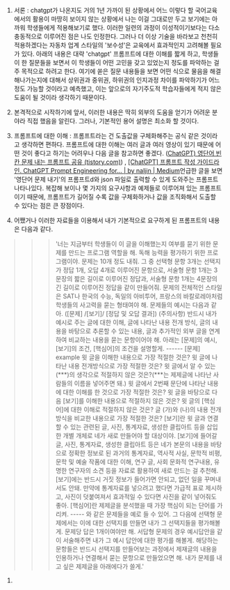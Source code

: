 1. 서론 : chatgpt가 나온지도 거의 1년 가까이 된 상황에서 어느 이렇다 할 국어교육에서의 활용이 마땅히 보이지 않는 상황에서 나는 이걸 그대로만 두고 보기에는 아까워 학생들에게 적용해보기로 했다. 이러한 일련의 과정이 이성적이기보다는 다소 충동적으로 이루어진 점은 나도 인정한다. 그러나 더 이상 기술을 바라보고 천천히 적용하겠다는 자동차 업계 스타일의 '보수성'은 교육에서 효과적인지 고려해볼 필요가 있다. 아래의 내용은 대략 'chatgpt' 프롬프트에 대한 이해를 짧게 하고, 학생들이 한 질문들을 보면서 이 학생들이 어떤 고민을 갖고 있었는지 정도를 파악하는 걸 주 목적으로 하려고 한다. 여기에 쏟은 질문 내용들을 보면 어떤 식으로 물음을 해결해나가는지에 대해서 상위권과 중위권, 하위권의 인지과정 차이를 파악하기가 어느 정도 가능할 것이라고 예측했고, 이는 앞으로의 자기주도적 학습자들에게 적지 않은 도움이 될 것이라 생각하기 때문이다.
2. 본격적으로 시작하기에 앞서, 이러한 내용은 딱히 외부의 도움을 얻기가 어려운 분야라 직접 했음을 알린다. 그러나, 기본적인 용어 설명은 최소화 할 것이다.

3. 프롬프트에 대한 이해 : 프롬프트라는 건 도출값을 구체화해주는 공식 같은 것이라고 생각하면 편하다. 프롬프트에 대한 이해는 여러 글과 여러 영상이 있기 때문에 어떤 것이 좋다고 하기는 어려우나 다음 글을 참고하면 좋겠다. ([ChatGPT) 영단어 빈칸 문제 내는 프롬프트 공유 (tistory.com)](https://data-newbie.tistory.com/939?category=1059405)) , [[ChatGPT] 프롬프트 작성 가이드라인. ChatGPT Prompt Engineering for… | by naljin | Medium](https://sujinnaljin.medium.com/chatgpt-%ED%94%84%EB%A1%AC%ED%94%84%ED%8A%B8-%EC%9E%91%EC%84%B1-%EA%B0%80%EC%9D%B4%EB%93%9C%EB%9D%BC%EC%9D%B8-c60f670750ed)언급한 글을 보면 '영단어 문제 내기'의 프롬프트d와 json 파일로 출력할 수 있게 도와주는 프롬프트 나타나있다. 복잡해 보이나 몇 가지의 요구사항과 예제들로 이루어져 있는 프롬프트 이기 때문에, 프롬프트가 길어질 수록 값을 구체화하거나 값을 조직화해서 도출할 수 있다는 점은 큰 장점이다.

4. 어쨌거나 이러한 자료들을 이용해서 내가 기본적으로 요구하게 된 프롬프트의 내용은 다음과 같다.
 >>> '너는 지금부터 학생들이 이 글을 이해했는지 여부를 묻기 위한 문제를 만드는 프로그램 역할을 해. 독해 능력을 평가하기 위한 프로그램이야. 문제는 10개 정도 내줘. 그 중 선택형 문항 3개는 선택지가 정답 1개, 오답 4개로 이루어진 문항으로, 서술형 문항 1개는 3문장의 짧은 길이로 이루어진 정답과, 서술형 문항 1개는 4문장의 긴 길이로 이루어진 정답을 같이 만들어줘. 문제의 전체적인 스타일은 SAT나 한국의 수능, 독일의 아비투어, 프랑스의 바칼로레아처럼 학생들의 사고력을 묻는 형태여야 해. 문제들의 예시는 다음과 같아. ([문제] /[보기]/ [정답 및 오답 결과]) (주의사항) 반드시 내가 예시로 주는 글에 대한 이해, 글에 나타난 내용 전개 방식, 글의 내용을 바탕으로 추론할 수 있는 내용, 글과 추가적인 외부 글을 연계하여 비교하는 내용을 묻는 문항이어야 해. 아래는 [문제]의 예시, [보기]의 조건, [핵심어]의 조건을 설명할게. ------ [문제] example 윗 글을 이해한 내용으로 가장 적절한 것은? 윗 글에 나타난 내용 전개방식으로 가장 적절한 것은? 윗 글에서 알 수 있는 (***)의 생각으로 적절하지 않은 것은?(***는 제제글에 나타난 사람들의 이름을 넣어주면 돼.) 윗 글에서 2번째 문단에 나타난 내용에 대한 이해를 한 것으로 가장 적절한 것은? 윗 글을 바탕으로 다음 [보기]를 이해한 내용으로 적절하지 않은 것은? 윗 글의 [핵심어]에 대한 이해로 적절하지 않은 것은? 글 (가)와 (나)의 내용 전개 방식을 비교한 내용으로 가장 적절한 것은? [보기]란 윗 글과 연결할 수 있는 관련된 글, 사진, 통계자료, 생성한 클립아트 등을 삽입한 개별 개체로 네가 새로 만들어야 할 대상이야. [보기]에 들어갈 글, 사진, 통계자료, 생성한 클립아트 등은 네가 본문의 내용을 바탕으로 정확한 정보로 된 과거의 통계자료, 역사적 사실, 문학적 비평, 문학 및 예술 작품에 대한 이해, 연구 글, 사회 문화적 연구내용, 유명한 연구자의 소견 등을 자료로 활용하여 새로 만드는 걸 추천해. [보기]에는 반드시 거짓 정보가 들어가면 안되고, 없던 일을 꾸며내서도 안돼. 만약에 통계자료를 넣으려고 했다면 가급적 표로 제시하고, 사진이 덧붙여져서 효과적일 수 있다면 사진을 같이 넣어줘도 좋아. [핵심어]란 제제글을 분석했을 때 가장 핵심이 되는 단어를 가리켜. ----- 와 같은 문제들을 예로 들 수 있어. 그 다음에 선택형 문제에서는 이에 대한 선택지를 만들면 내가 그 선택지들을 평가해볼 게. 문제당 답은 1개이여야만 해. 서답형 문제의 경우 예시답안을 같이 서술해주면 내가 그 예시 답안에 대한 평가를 해볼게. 해당하는 문항들은 반드시 선택지를 만들어보는 과정에서 제재글의 내용을 인용하거나 연결해서 묻는 문항으로 만들었으면 해. 내가 문제를 내고 싶은 제제글을 아래에다가 쓸게.'
1. 



